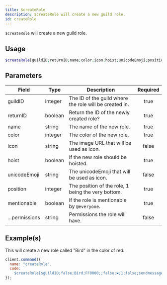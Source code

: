```yaml
---
title: $createRole
description: $createRole will create a new guild role.
id: createRole
---
```


`$createRole` will create a new guild role.

## Usage

```php
$createRole[guildID;returnID;name;color;icon;hoist;unicodeEmoji;position;mentionable;...permissions]
```

## Parameters

| Field          | Type    | Description                                            | Required |
| -------------- | ------- | ------------------------------------------------------ | :------: |
| guildID        | integer | The ID of the guild where the role will be created in. |   true   |
| returnID       | boolean | Return the ID of the newly created role?               |   true   |
| name           | string  | The name of the new role.                              |   true   |
| color          | integer | The color of the new role.                             |   true   |
| icon           | string  | The image URL that will be used as icon.               |  false   |
| hoist          | boolean | If the new role should be hoisted.                     |   true   |
| unicodeEmoji   | string  | The unicodeEmoji that will be used as icon.            |  false   |
| position       | integer | The position of the role, 1 being the very bottom.     |   true   |
| mentionable    | boolean | If the role is mentionable by `@everyone`.             |   true   |
| ...permissions | string  | Permissions the role will have.                        |  false   |

## Example(s)

This will create a new role called "Bird" in the color of red:

```javascript
client.command({
  name: "createRole",
  code: `
    $createRole[$guildID;false;Bird;FF0000;;false;❤;1;false;sendmessages]`,
});
```
